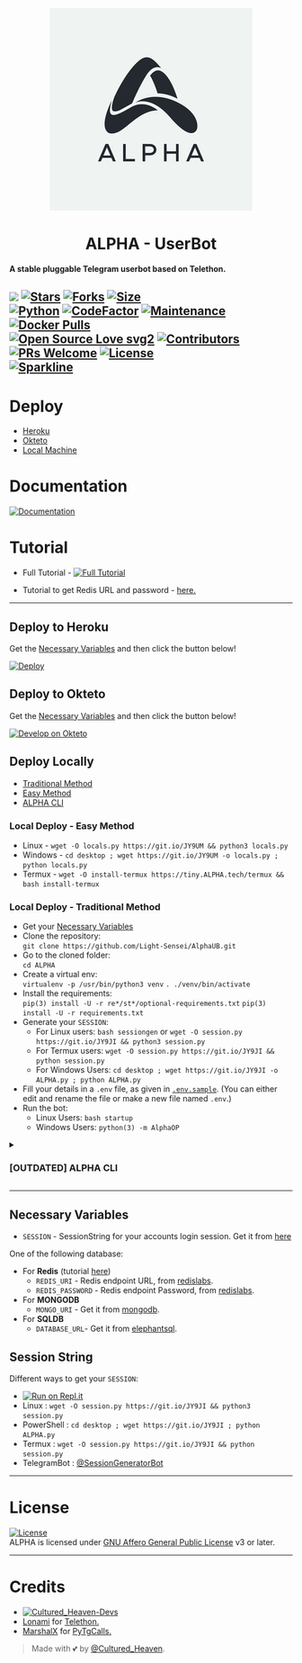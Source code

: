 <p align="center">
  <img src="./resources/extras/logo.readmeALPHA.jpg" alt="Alpha Logo">
</p>
<h1 align="center">
  <b>ALPHA - UserBot</b>
</h1>

<b>A stable pluggable Telegram userbot based on Telethon.</b>

[![](https://img.shields.io/badge/ALPHA-v0.7-darkgreen)](#)
[![Stars](https://img.shields.io/github/stars/Light-Sensei/AlphaUB?style=flat-square&color=yellow)](https://github.com/Light-Sensei/AlphaUB/stargazers)
[![Forks](https://img.shields.io/github/forks/Light-Sensei/AlphaUB?style=flat-square&color=orange)](https://github.com/Light-Sensei/AlphaUB/fork)
[![Size](https://img.shields.io/github/repo-size/Light-Sensei/AlphaUB?style=flat-square&color=green)](https://github.com/Light-Sensei/AlphaUB/)   
[![Python](https://img.shields.io/badge/Python-v3.10.3-blue)](https://www.python.org/)
[![CodeFactor](https://www.codefactor.io/repository/github/Light-Sensei/AlphaUB/badge/main)](https://www.codefactor.io/repository/github/Light-Sensei/AlphaUB/overview/main)
[![Maintenance](https://img.shields.io/badge/Maintained%3F-yes-green.svg)](https://github.com/Light-Sensei/AlphaUB/graphs/commit-activity)
[![Docker Pulls](https://img.shields.io/docker/pulls/theLight-Sensei/AlphaUB?style=flat-square)](https://img.shields.io/docker/pulls/theLight-Sensei/AlphaUB?style=flat-square)   
[![Open Source Love svg2](https://badges.frapsoft.com/os/v2/open-source.svg?v=103)](https://github.com/Light-Sensei/AlphaUB)
[![Contributors](https://img.shields.io/github/contributors/Light-Sensei/AlphaUB?style=flat-square&color=green)](https://github.com/Light-Sensei/AlphaUB/graphs/contributors)
[![PRs Welcome](https://img.shields.io/badge/PRs-welcome-brightgreen.svg?style=flat-square)](https://makeapullrequest.com)
[![License](https://img.shields.io/badge/License-AGPL-blue)](https://github.com/Light-Sensei/AlphaUB/blob/main/LICENSE)   
[![Sparkline](https://stars.medv.io/Light-Sensei/AlphaUB.svg)](https://stars.medv.io/Light-Sensei/AlphaUB)
----

# Deploy
- [Heroku](#deploy-to-heroku)
- [Okteto](#deploy-to-okteto)
- [Local Machine](#deploy-locally)

# Documentation 
[![Documentation](https://img.shields.io/badge/Documentation-ALPHA-blue)](http://ALPHA.tech/)

# Tutorial 
- Full Tutorial - [![Full Tutorial](https://img.shields.io/badge/Watch%20Now-blue)](https://www.youtube.com/watch?v=0wAV7pUzhDQ)

- Tutorial to get Redis URL and password - [here.](./resources/extras/redistut.md)
---

## Deploy to Heroku
Get the [Necessary Variables](#Necessary-Variables) and then click the button below!  

[![Deploy](https://www.herokucdn.com/deploy/button.svg)](https://deploy.ALPHA.tech)

## Deploy to Okteto
Get the [Necessary Variables](#Necessary-Variables) and then click the button below!

[![Develop on Okteto](https://okteto.com/develop-okteto.svg)](https://cloud.okteto.com/deploy?repository=https://github.com/Light-Sensei/AlphaUB)

## Deploy Locally
- [Traditional Method](#local-deploy---traditional-method)
- [Easy Method](#local-deploy---easy-method)
- [ALPHA CLI](#ALPHA-cli)

### Local Deploy - Easy Method
- Linux - `wget -O locals.py https://git.io/JY9UM && python3 locals.py`
- Windows - `cd desktop ; wget https://git.io/JY9UM -o locals.py ; python locals.py`
- Termux - `wget -O install-termux https://tiny.ALPHA.tech/termux && bash install-termux`

### Local Deploy - Traditional Method
- Get your [Necessary Variables](#Necessary-Variables)
- Clone the repository:    
`git clone https://github.com/Light-Sensei/AlphaUB.git`
- Go to the cloned folder:    
`cd ALPHA`
- Create a virtual env:      
`virtualenv -p /usr/bin/python3 venv`
`. ./venv/bin/activate`
- Install the requirements:      
`pip(3) install -U -r re*/st*/optional-requirements.txt`
`pip(3) install -U -r requirements.txt`
- Generate your `SESSION`:
  - For Linux users:
    `bash sessiongen`
     or
    `wget -O session.py https://git.io/JY9JI && python3 session.py`
  - For Termux users:
    `wget -O session.py https://git.io/JY9JI && python session.py`
  - For Windows Users:
    `cd desktop ; wget https://git.io/JY9JI -o ALPHA.py ; python ALPHA.py`
- Fill your details in a `.env` file, as given in [`.env.sample`](https://github.com/Light-Sensei/AlphaUB/blob/main/.env.sample).
(You can either edit and rename the file or make a new file named `.env`.)
- Run the bot:
  - Linux Users:
   `bash startup`
  - Windows Users:
    `python(3) -m AlphaOP`
<details>
<summary><h3>[OUTDATED] ALPHA CLI</h3></summary>

[ALPHA CLI](https://github.com/BLUE-DEVIL1134/ALPHACli) is a command-line interface for deploying ALPHA.   

- **Installing** -    
Run the following code on a terminal, with curl installed.   
`ver=$(curl https://raw.githubusercontent.com/BLUE-DEVIL1134/ALPHACli/main/version.txt) && curl -L -o ALPHA https://github.com/BLUE-DEVIL1134/ALPHACli/releases/download/$ver/ALPHA.exe`
OR
Go to [ALPHACli](https://github.com/BLUE-DEVIL1134/ALPHACli) and install the version release from the Github Releases. Add the executable to your system path as specified in the [Readme](https://github.com/BLUE-DEVIL1134/ALPHACli#how-to-use-ALPHAcli-).   

- **Documentation** -
Take a look at the [`docs`](https://blue-devil1134.github.io/ALPHACli/) for more detailed information.
</details>

---
## Necessary Variables
- `SESSION` - SessionString for your accounts login session. Get it from [here](#Session-String)

One of the following database:
- For **Redis** (tutorial [here](./resources/extras/redistut.md))
  - `REDIS_URI` - Redis endpoint URL, from [redislabs](http://redislabs.com/).
  - `REDIS_PASSWORD` - Redis endpoint Password, from [redislabs](http://redislabs.com/).
- For **MONGODB**
  - `MONGO_URI` - Get it from [mongodb](https://mongodb.com/atlas).
- For **SQLDB**
  - `DATABASE_URL`- Get it from [elephantsql](https://elephantsql.com).

## Session String
Different ways to get your `SESSION`:
* [![Run on Repl.it](https://replit.com/badge/github/Light-Sensei/AlphaUB)](https://replit.com/@Light-Sensei/AlphaUBStringSession)
* Linux : `wget -O session.py https://git.io/JY9JI && python3 session.py`
* PowerShell : `cd desktop ; wget https://git.io/JY9JI ; python ALPHA.py`
* Termux : `wget -O session.py https://git.io/JY9JI && python session.py`
* TelegramBot : [@SessionGeneratorBot](https://t.me/SessionGeneratorBot)

---

# License
[![License](https://www.gnu.org/graphics/agplv3-155x51.png)](LICENSE)   
ALPHA is licensed under [GNU Affero General Public License](https://www.gnu.org/licenses/agpl-3.0.en.html) v3 or later.

---

# Credits
* [![Cultured_Heaven-Devs](https://img.shields.io/static/v1?label=Cultured_Heaven&message=devs&color=critical)](https://t.me/ALPHADevs)
* [Lonami](https://github.com/LonamiWebs/) for [Telethon.](https://github.com/LonamiWebs/Telethon)
* [MarshalX](https://github.com/MarshalX) for [PyTgCalls.](https://github.com/MarshalX/tgcalls)

> Made with 💕 by [@Cultured_Heaven](https://t.me/Cultured_Heaven).    
